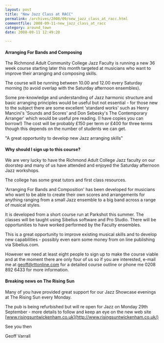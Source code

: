 ```yaml
---
layout: post
title: "New Jazz Class at RACC"
permalink: /archives/2008/09/new_jazz_class_at_racc.html
commentfile: 2008-09-11-new_jazz_class_at_racc
category: around_town
date: 2008-09-11 12:49:20

---
```


#### Arranging For Bands and Composing

The Richmond Adult Community College Jazz Faculty is running a new 36 week course starting later this month targeted at musicians who want to improve their arranging and composing skills.

The course will be running between 10.00 and 12.00 every Saturday morning (to avoid overlap with the Saturday afternoon ensembles).

Some pre-knowledge and understanding of Jazz harmonic structure and basic arranging principles would be useful but not essential - for those new to the subject there are some excellent 'standard works' such as Henry Mancini's 'Sounds and Scores' and Don Sebesky's The Contemporary Arranger' which would be useful pre reading. (I have copies you can borrow!) The cost will be probably £150 per term or £400 for three terms though this depends on the number of students we can get.

"A great opportunity to develop new Jazz arranging skills"

#### Why should I sign up to this course?

We are very lucky to have the Richmond Adult College Jazz faculty on our doorstep and many of us have attended and enjoyed the Saturday afternoon Jazz workshops.

The college has some great tutors and first class resources.

'Arranging For Bands and Composition' has been developed for musicians who want to be able to create their own scores and arrangements for anything ranging from a small Jazz ensemble to a big band across a range of musical styles.

It is developed from a short course run at Parkshot this summer. The classes will be taught using Sibelius software and Pro Studio. There will be opportunities to have worked performed by the Faculty ensembles.

This is a great opportunity to improve existing musical skills and to develop new capabilities - possibly even earn some money from on line publishing via Sibelius.com.

However we need at least eight people to sign up to make the course viable and at the moment there are only four of us so if you are interested, e-mail me at <geoff@rttonline.com> for a detailed course outline or phone me 0208 892 6433 for more information.

#### Breaking news on The Rising Sun

Many of you have provided great support for our Jazz Showcase evenings at The Rising Sun every Monday.

The pub is being refurbished but will re open for Jazz on Monday 29th September - more details to follow and keep an eye on the new web site [www.risingsuntwickenham.co.uk](http://www.risingsuntwickenham.co.uk/)

See you then

Geoff Varrall
